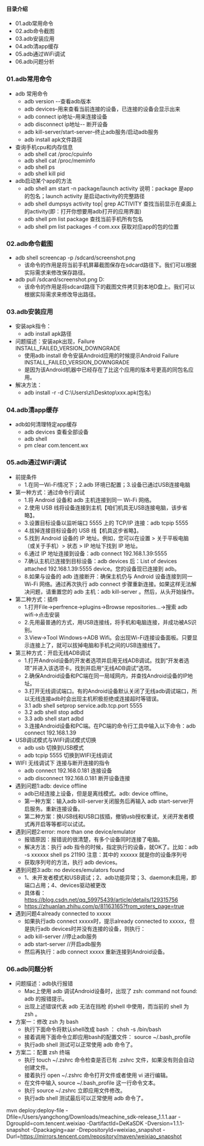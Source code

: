 #### 目录介绍
- 01.adb常用命令
- 02.adb命令截图
- 03.adb安装应用
- 04.adb清app缓存
- 05.adb通过WiFi调试
- 06.adb问题分析



### 01.adb常用命令
- adb 常用命令
  - adb version --查看adb版本
  - adb devices–用来查看当前连接的设备，已连接的设备会显示出来
  - adb connect ip地址–用来连接设备
  - adb disconnect ip地址-- 断开设备
  - adb kill-server/start-server–终止adb服务/启动adb服务
  - adb install apk文件路径
- 查询手机cpu和内存信息
  - adb shell cat /proc/cpuinfo
  - adb shell cat /proc/meminfo
  - adb shell ps
  - adb shell kill pid
- adb启动某个app的方法
  - adb shell am start -n package/launch activity   说明：package 是app的包名；launch activity 是启动activity的完整路径
  - adb shell dumpsys activity top| grep ACTIVITY   查找当前显示在桌面上的activity(即：打开你想要用adb打开的应用界面)
  - adb shell pm list package    查找当前手机所有包名
  - adb shell pm list packages -f com.xxx     获取对应app的包的位置



### 02.adb命令截图
- adb shell screencap -p /sdcard/screenshot.png
  - 该命令的作用是将当前手机屏幕截图保存在sdcard路径下。我们可以根据实际需求来修改保存路径。
- adb pull /sdcard/screenshot.png D:
  - 该命令的作用是将sdcard路径下的截图文件拷贝到本地D盘上。我们可以根据实际需求来修改导出路径。



### 03.adb安装应用
- 安装apk指令：
  - adb install apk路径
- 问题描述：安装apk出现，Failure INSTALL_FAILED_VERSION_DOWNGRADE
  - 使用adb install 命令安装Android应用的时候提示Android Failure INSTALL_FAILED_VERSION_DOWNGRADE
  - 是因为该Android机器中已经存在了比这个应用的版本号更高的同包名应用。
- 解决方法：
  - adb install -r -d C:\Users\zl\Desktop\xxx.apk(包名)



### 04.adb清app缓存
- adb如何清理特定app缓存
  - adb devices 查看全部设备
  - adb shell
  - pm clear com.tencent.wx


### 05.adb通过WiFi调试
- 前提条件
    - 1.在同一Wi-Fi情况下；2.adb 环境已配置；3.设备已通过USB连接电脑
- 第一种方式：通过命令行调试
    - 1.将 Android 设备和 adb 主机连接到同一 Wi-Fi 网络。
    - 2.使用 USB 线将设备连接到主机【咱们机具无USB连接电脑，该步省略】。
    - 3.设置目标设备以监听端口 5555 上的 TCP/IP 连接：adb tcpip 5555
    - 4.拔掉连接目标设备的 USB 线【机具这步省略】。
    - 5.找到 Android 设备的 IP 地址。例如，您可以在设置 > 关于平板电脑（或关于手机）> 状态 > IP 地址下找到 IP 地址。
    - 6.通过 IP 地址连接到设备：adb connect 192.168.1.39:5555
    - 7.确认主机已连接到目标设备：adb devices 后：List of devices attached  192.168.1.39:5555 device。您的设备现已连接到 adb。
    - 8.如果与设备的 adb 连接断开：确保主机仍与 Android 设备连接到同一 Wi-Fi 网络。通过再次执行 adb connect 步骤重新连接。如果这样无法解决问题，请重置您的 adb 主机：adb kill-server 。然后，从头开始操作。
- 第二种方式：插件
    - 1.打开File->perfrence->plugins->Browse repositories…->搜索 adb wifi->点击安装
    - 2.先用最普通的方式，用USB连接线，将手机和电脑连接，并成功被AS识别。
    - 3.View->Tool Windows->ADB Wifi。会出现Wi-Fi连接设备面板。只要显示连接上了，就可以拔掉电脑和手机之间的USB连接线了。
- 第三种方式：开启无线ADB调试
    - 1.打开Android设备的开发者选项并启用无线ADB调试。找到“开发者选项”并进入该选项卡。找到并启用“无线ADB调试”选项。
    - 2.确保Android设备和PC端在同一局域网内，并查找Android设备的IP地址。
    - 3.打开无线调试端口。有的Android设备默认关闭了无线adb调试端口，所以无线连接adb时会出现主机积极拒绝或连接超时等错误。
    - 3.1 adb shell setprop service.adb.tcp.port 5555
    - 3.2 adb shell stop adbd
    - 3.3 adb shell start adbd
    - 3.连接Android设备和PC端。在PC端的命令行工具中输入以下命令：adb connect 192.168.1.39
- USB调试模式与WIFI调试模式切换
    - adb usb 切换到USB模式
    - adb tcpip 5555 切换到WIFI无线调试
- WIFI 无线调试下 连接与断开连接的指令
    - adb connect 192.168.0.181 连接设备
    - adb disconnect 192.168.0.181 断开设备连接
- 遇到问题1:adb: device offline
    - adb已经连接上设备，但是是离线模式。adb: device offline。
    - 第一种方案：输入adb kill-server关闭服务后再输入 adb start-server开启服务。重新连接设备。
    - 第二种方案：换USB线和USB口拔插，撤销usb授权重试，关闭开发者模式再开启等等都可以试试。
- 遇到问题2:error: more than one device/emulator
    - 报错原因：报错说的很清楚，有多个设备同时连接了电脑。
    - 解决方法：执行 adb 指令的时候，指定执行的设备，就OK了。比如：adb -s xxxxxx shell ps 21190 注意：其中的 xxxxxx 就是你的设备序列号
    - 获取序列号的方法，执行 adb devices。
- 遇到问题3:adb: no devices/emulators found
    - 1、未开发者模式和USB调试；2、adb功能异常；3、daemon未启用，即端口占用；4、devices驱动被更改
    - 具体看：https://blog.csdn.net/qq_59975439/article/details/129315756
    - https://zhuanlan.zhihu.com/p/81163165?from_voters_page=true
- 遇到问题4:already connected to xxxxx
    - 如果执行adb connect xxxxx时，提示already connected to xxxxx，但是执行adb devices时并没有连接的设备，则执行：
    - adb kill-server  //停止adb服务
    - adb start-server //开启adb服务
    - 然后再执行：adb connect xxxxx 重新连接到Android设备。


### 06.adb问题分析
- 问题描述：adb执行报错
  - Mac上使用 adb 调试Android设备时，出现了 zsh: command not found: adb 的报错提示。
  - 出现上述错误代表 adb 无法在挡枪 的shell 中使用，而当前的 shell 为 zsh 。
- 方案一：修改 zsh 为 bash
    - 执行下面命令将默认shell改成 bash ： chsh -s /bin/bash
    - 接着调用下面命令立即应用bash的配置文件： source ~/.bash_profile
    - 执行adb shell 测试可以正常使用 adb 命令了。
- 方案二：配置 zsh 终端
    - 执行 touch ~/.zshrc 命令检查是否已有 .zshrc 文件，如果没有则会自动创建文件。
    - 接着执行 open ~/.zshrc 命令打开文件或者使用 vi 进行编辑。
    - 在文件中输入 source ~/.bash_profile 这一行命令文本。
    - 执行 source ~/.zshrc 立即应用文件修改。
    - 执行adb shell 测试最后可以正常使用 adb 命令了。




mvn deploy:deploy-file -Dfile=/Users/yangchong/Downloads/meachine_sdk-release_1.1.1.aar -DgroupId=com.tencent.weixiao -DartifactId=DeKaSDK -Dversion=1.1.1-snapshot -Dpackaging=aar -DrepositoryId=weixiao_snapshot -Durl=https://mirrors.tencent.com/repository/maven/weixiao_snapshot
